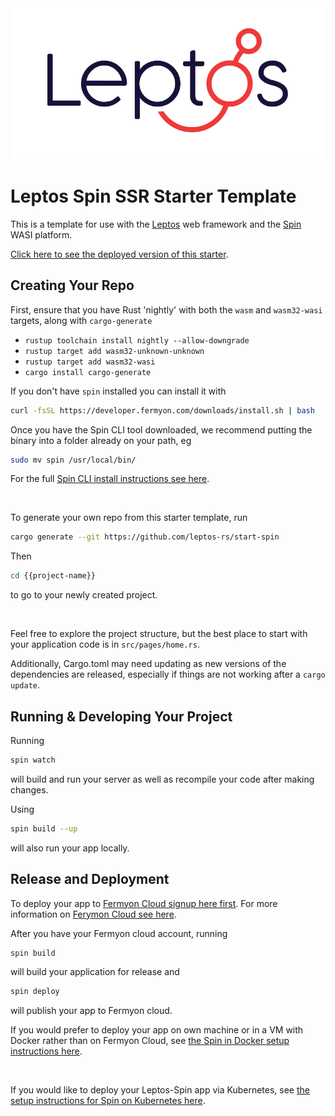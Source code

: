 <picture>
    <source srcset="https://raw.githubusercontent.com/leptos-rs/leptos/main/docs/logos/Leptos_logo_Solid_White.svg" media="(prefers-color-scheme: dark)">
    <img src="https://raw.githubusercontent.com/leptos-rs/leptos/main/docs/logos/Leptos_logo_RGB.svg" alt="Leptos Logo">
</picture>

# Leptos Spin SSR Starter Template

This is a template for use with the [Leptos][leptos] web framework and the [Spin][spin-install] WASI platform.

[Click here to see the deployed version of this starter](https://spin-leptos-ssr-49mccqzz.fermyon.app).

## Creating Your Repo

First, ensure that you have Rust 'nightly' with both the `wasm` and `wasm32-wasi` targets, along with `cargo-generate`
- `rustup toolchain install nightly --allow-downgrade`
- `rustup target add wasm32-unknown-unknown`
- `rustup target add wasm32-wasi`
- `cargo install cargo-generate`

If you don't have `spin` installed you can install it with

```bash
curl -fsSL https://developer.fermyon.com/downloads/install.sh | bash
```

Once you have the Spin CLI tool downloaded, we recommend putting the binary into a folder already on your path, eg

```sh
sudo mv spin /usr/local/bin/
```

For the full [Spin CLI install instructions see here][spin-install].

<br/>

To generate your own repo from this starter template, run
```sh
cargo generate --git https://github.com/leptos-rs/start-spin
```

Then

```sh
cd {{project-name}}
```

to go to your newly created project.

<br/>

Feel free to explore the project structure, but the best place to start with your application code is in `src/pages/home.rs`.


Additionally, Cargo.toml may need updating as new versions of the dependencies are released, especially if things are not working after a `cargo update`.

## Running & Developing Your Project

Running
```sh
spin watch
```

will build and run your server as well as recompile your code after making changes.

Using
```sh
spin build --up
```
will also run your app locally.


## Release and Deployment

To deploy your app to [Fermyon Cloud signup here first][spin-signup]. For more information on [Ferymon Cloud see here][spin-cloud-info].

After you have your Fermyon cloud account, running
```sh
spin build
```
will build your application for release and

```sh
spin deploy
```
will publish your app to Fermyon cloud.

If you would prefer to deploy your app on own machine or in a VM with Docker rather than on Fermyon Cloud, see [the Spin in Docker setup instructions here][docker-spin]. 

<br/>

If you would like to deploy your Leptos-Spin app via Kubernetes, see [the setup instructions for Spin on Kubernetes here][k8s-spin].



[leptos]: https://github.com/leptos-rs/leptos
[spin-install]: https://developer.fermyon.com/spin/v2/install
[spin-signup]: https://cloud.fermyon.com/
[spin-cloud-info]: https://www.fermyon.com/cloud
[docker-spin]: https://www.fermyon.com/blog/spin-in-docker
[k8s-spin]: https://developer.fermyon.com/spin/v2/kubernetes
